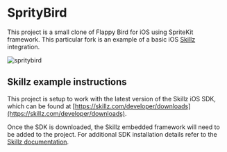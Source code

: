 # SprityBird

This project is a small clone of Flappy Bird for iOS using SpriteKit framework. This particular fork is an example of a basic iOS [Skillz](http://skillz.com/) integration.

![spritybird](http://i.imgur.com/T5cZrCP.gif)

## Skillz example instructions

This project is setup to work with the latest version of the Skillz iOS SDK, which can be found at [https://skillz.com/developer/downloads](https://skillz.com/developer/downloads).

Once the SDK is downloaded, the Skillz embedded framework will need to be added to the project. For additional SDK installation details refer to the [Skillz documentation](https://cdn.skillz.com/doc/developer/).
